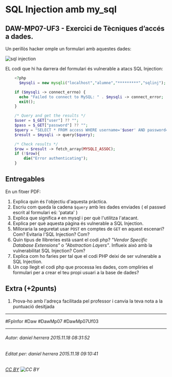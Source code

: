# SQL Injection amb my_sql
## DAW-MP07-UF3 - Exercici de Tècniques d’accés a dades.
Un perillòs hacker omple un formulari amb aquestes dades:

![sql injection](https://i.imgur.com/4YsIa3U.png)

EL codi que hi ha darrera del formulari és vulnerable a atacs SQL Injection:

```php
    <?php
      $mysqli = new mysqli("localhost","alumne","*********","sqlinj");

	if ($mysqli -> connect_errno) {
	  echo "Failed to connect to MySQL: " . $mysqli -> connect_error;
	  exit();
	}

	/* Query and get the results */
	$user = $_GET["user"] ?? "";
	$pass = $_GET["password"] ?? "";
	$query = "SELECT * FROM access WHERE username='$user' AND password='$pass'";
	$result = $mysqli -> query($query);

	/* Check results */
	$row = $result -> fetch_array(MYSQLI_ASSOC);
	if (!$row){
		die("Error authenticating");
	}
```

## Entregables

En un fitxer PDF:

1. Explica quin és l'objectiu d'aquesta pràctica.
1. Escriu com queda la cadena `$query` amb les dades enviades ( el passwd escrit al formulari eś: 'patata' )
1. Explica que significa `#` en mysql i per què l'utilitza l'atacant.
1. Explica per què aquesta pàgina és vulnerable a SQL Injection.
1. Milloraria la seguretat usar `POST` en comptes de `GET` en aquest escenari? Com? Evitaria l'SQL Injection? Com?
1. Quin tipus de llibreries està usant el codi php? *"Vendor Specific Database Extensions"* o *"Abstraction Layers"*. Influeix això amb la vulnerabilitat SQL Injection? Com?
1. Explica com ho faries per tal que el codi PHP deixi de ser vulnerable a SQL Injection.
1. Un cop llegit el codi php que processa les dades, com ompliries el formulari per a crear el teu propi usuari a la base de dades?
 
## Extra (+2punts) 
1. Prova-ho amb l'adreça facilitada pel professor i canvia la teva nota a la puntuació desitjada






    
    

---

#FpInfor #Daw #DawMp07 #DawMp07Uf03

---

###### Autor: daniel herrera 2015.11.18 08:31:52
###### Editat per: daniel herrera 2015.11.18 09:10:41
###### [CC BY](https://creativecommons.org/licenses/by/4.0/) ![CC BY](https://licensebuttons.net/l/by/3.0/80x15.png)
